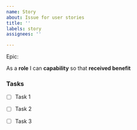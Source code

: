 ```yaml
---
name: Story
about: Issue for user stories
title: ''
labels: story
assignees: ''

---
```


Epic:

As a **role** I can **capability** so that **received benefit**


### Tasks

- [ ] Task 1

- [ ] Task 2

- [ ] Task 3

